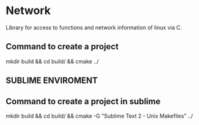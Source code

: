 # Network

Library for access to functions and network information of linux via C.

## Command to create a project 

mkdir build && cd build/ && cmake ../

## SUBLIME ENVIROMENT
## Command to create a project in sublime

mkdir build && cd build/ && cmake -G "Sublime Text 2 - Unix Makefiles" ../
